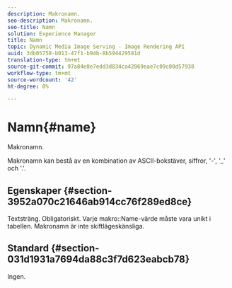 ```yaml
---
description: Makronamn.
seo-description: Makronamn.
seo-title: Namn
solution: Experience Manager
title: Namn
topic: Dynamic Media Image Serving - Image Rendering API
uuid: 3db05758-b013-47f1-b94b-8b594429581d
translation-type: tm+mt
source-git-commit: 97a84e8e7edd3d834ca42069eae7c09c00d57938
workflow-type: tm+mt
source-wordcount: '42'
ht-degree: 0%

---
```



# Namn{#name}

Makronamn.

Makronamn kan bestå av en kombination av ASCII-bokstäver, siffror, &#39;-&#39;, &#39;_&#39; och &#39;.&#39;.

## Egenskaper {#section-3952a070c21646ab914cc76f289ed8ce}

Textsträng. Obligatoriskt. Varje makro::Name-värde måste vara unikt i tabellen. Makronamn är inte skiftlägeskänsliga.

## Standard {#section-031d1931a7694da88c3f7d623eabcb78}

Ingen.
